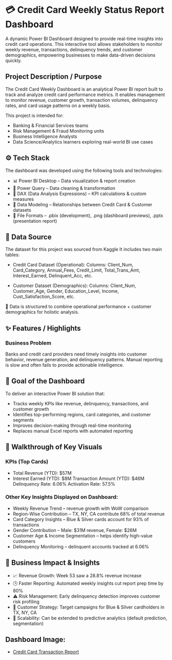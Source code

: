 # 💳 Credit Card Weekly Status Report Dashboard

A dynamic Power BI Dashboard designed to provide real-time insights into credit card operations. This interactive tool allows stakeholders to monitor weekly revenue, transactions, delinquency trends, and customer demographics, empowering businesses to make data-driven decisions quickly.

## Project Description / Purpose

The Credit Card Weekly Dashboard is an analytical Power BI report built to track and analyze credit card performance metrics. It enables management to monitor revenue, customer growth, transaction volumes, delinquency rates, and card usage patterns on a weekly basis.

This project is intended for:
- Banking & Financial Services teams
- Risk Management & Fraud Monitoring units
- Business Intelligence Analysts
- Data Science/Analytics learners exploring real-world BI use cases

## ⚙️ Tech Stack

The dashboard was developed using the following tools and technologies:
- 📊 Power BI Desktop – Data visualization & report creation
- 📂 Power Query – Data cleaning & transformation
- 🧠 DAX (Data Analysis Expressions) – KPI calculations & custom measures
- 📝 Data Modeling – Relationships between Credit Card & Customer datasets
- 📁 File Formats – .pbix (development), .png (dashboard previews), .pptx (presentation report)

## 📂 Data Source
The dataset for this project was sourced from Kaggle
It includes two main tables:
- Credit Card Dataset (Operational):
Columns: Client_Num, Card_Category, Annual_Fees, Credit_Limit, Total_Trans_Amt, Interest_Earned, Delinquent_Acc, etc.

- Customer Dataset (Demographics):
Columns: Client_Num, Customer_Age, Gender, Education_Level, Income, Cust_Satisfaction_Score, etc.

📌 Data is structured to combine operational performance + customer demographics for holistic analysis.

## ✨ Features / Highlights
### Business Problem
Banks and credit card providers need timely insights into customer behavior, revenue generation, and delinquency patterns. Manual reporting is slow and often fails to provide actionable intelligence.

## 🔹 Goal of the Dashboard
To deliver an interactive Power BI solution that:
- Tracks weekly KPIs like revenue, delinquency, transactions, and customer growth
- Identifies top-performing regions, card categories, and customer segments
- Improves decision-making through real-time monitoring
- Replaces manual Excel reports with automated reporting

## 🔹 Walkthrough of Key Visuals

### KPIs (Top Cards)
- Total Revenue (YTD): $57M
- Interest Earned (YTD): $8M
Transaction Amount (YTD): $46M
Delinquency Rate: 6.06%
Activation Rate: 57.5%

### Other Key Insights Displayed on Dashboard:

- Weekly Revenue Trend – revenue growth with WoW comparison
- Region-Wise Contribution – TX, NY, CA contribute 68% of total revenue
- Card Category Insights – Blue & Silver cards account for 93% of transactions
- Gender Contribution – Male: $31M revenue, Female: $26M
- Customer Age & Income Segmentation – helps identify high-value customers
- Delinquency Monitoring – delinquent accounts tracked at 6.06%


## 🔹 Business Impact & Insights

- 📈 Revenue Growth: Week 53 saw a 28.8% revenue increase
- 🕒 Faster Reporting: Automated weekly insights cut report prep time by 80%
- ⚠️ Risk Management: Early delinquency detection improves customer risk profiling
- 🎯 Customer Strategy: Target campaigns for Blue & Silver cardholders in TX, NY, CA
- 🔮 Scalability: Can be extended to predictive analytics (default prediction, segmentation)

## Dashboard Image: 
- <a href= "https://github.com/ddamit/CREDIT-CARD-WEEKLY-STATUS-REPORT/blob/main/Credit_transaction%20_Report_page-0001.jpg">Credit Card Transaction Report</a>

